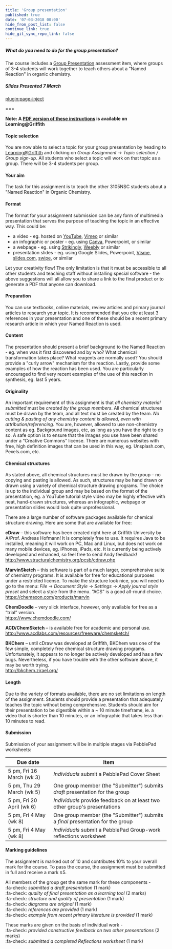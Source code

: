 ```yaml
---
title: 'Group presentation'
published: true
date: '07-03-2018 00:00'
hide_from_post_list: false
continue_link: true
hide_git_sync_repo_link: false
---
```


##### What do you need to do for the group presentation?  
The course includes a [Group Presentation](https://bblearn.griffith.edu.au/bbcswebdav/xid-22775068_1) assessment item, where groups of 3-4 students will work together to teach others about a "Named Reaction" in organic chemistry.

##### Slides Presented 7 March  
[plugin:page-inject](/slides/group-assignment)

===

**Note: A [PDF version of these instructions](https://bblearn.griffith.edu.au/bbcswebdav/xid-22775068_1) is available on Learning@Griffith**

#### Topic selection  
You are now able to select a topic for your group presentation by heading to [Learning@Griffith](https://bblearn.griffith.edu.au/webapps/blackboard/execute/announcement?method=search&context=course_entry&course_id=_64774_1&handle=announcements_entry&mode=view) and clicking on _Group Assignment_ &rarr; _Topic selection / Group sign-up_. All students who select a topic will work on that topic as a group. There will be 3-4 students per group.

#### Your aim  
The task for this assignment is to teach the other 3105NSC students about a "Named Reaction" in Organic Chemistry.  

#### Format  
The format for your assignment submission can be any form of multimedia presentation that serves the purpose of teaching the topic in an effective way. This could be:  

* a video - eg. hosted on [YouTube](https://www.youtube.com/), [Vimeo](https://vimeo.com/home) or similar  
* an infographic or poster - eg. using [Canva](https://www.canva.com/), Powerpoint, or similar  
* a webpage - eg. using [Strikingly](https://www.strikingly.com/), [Weebly](https://www.weebly.com/) or similar  
* presentation slides - eg. using Google Slides, Powerpoint, [Visme](https://www.visme.co/), [slides.com](https://slides.com/), [swipe](https://www.swipe.to/), or similar  

Let your creativity flow! The only limitation is that it must be accessible to all other students and teaching staff without installing special software - the above suggestions will all allow you to share a link to the final product or to generate a PDF that anyone can download.  

#### Preparation  
You can use textbooks, online materials, review articles and primary journal articles to research your topic. It is recommended that you cite at least 3 references in your presentation and one of these should be a recent primary research article in which your Named Reaction is used.  

#### Content  
The presentation should present a brief background to the Named Reaction - eg. when was it first discovered and by who? What chemical transformation takes place? What reagents are normally used? You should provide a "curly arrow" mechanism for the reaction. Lastly, provide some examples of how the reaction has been used. You are particularly encouraged to find very recent examples of the use of this reaction in synthesis, eg. last 5 years.

#### Originality

An important requirement of this assignment is that *all chemistry material
submitted* must be *created by the group members*. All chemical structures must
be drawn by the team, and all text must be created by the team. *No cutting &
pasting of any chemistry content is allowed, even with attribution/referencing*.
You are, however, allowed to use non-chemistry content as eg. Background images,
etc, as long as you have the right to do so. A safe option is to ensure that the
images you use have been shared under a “Creative Commons” license. There are
numerous websites with free, high definition images that can be used in this
way, eg. Unsplash.com, Pexels.com, etc.

#### Chemical structures

As stated above, all chemical structures must be drawn by the group – no copying
and pasting is allowed. As such, structures may be hand drawn or drawn using a
variety of chemical structure drawing programs. The choice is up to the
individual group and may be based on the format of the presentation, eg. a
YouTube tutorial style video may be highly effective with neat, hand-drawn
structures, whereas an infographic, webpage or presentation slides would look
quite unprofessional.

There are a large number of software packages available for chemical structure
drawing. Here are some that are available for free:

**cDraw** – this software has been created right here at Griffith University by
A/Prof. Andreas Hofmann! It is completely free to use. It requires Java to be
installed, meaning it will work on PC, Mac and Linux, but does not work on many
mobile devices, eg. iPhones, iPads, etc. It is currently being actively
developed and enhanced, so feel free to send Andy feedback!  
<http://www.structuralchemistry.org/pcsb/cdraw.php>

**MarvinSketch** – this software is part of a much larger, comprehensive suite
of chemistry programs. It is available for free for educational purposes under a
restricted license. To make the structure look nice, you will need to go to the
menu: *File* → *Document Style* → *Settings* → *Apply journal style preset* and
select a style from the menu. “ACS” is a good all-round choice.  
<https://chemaxon.com/products/marvin>

**ChemDoodle** – very slick interface, however, only available for free as a
“trial” version.  
<https://www.chemdoodle.com/>

**ACD/ChemSketch** – is available free for academic and personal use.  
<http://www.acdlabs.com/resources/freeware/chemsketch/>

**BKChem** – until cDraw was developed at Griffith, BKChem was one of the few
simple, completely free chemical structure drawing programs. Unfortunately, it
appears to no longer be actively developed and has a few bugs. Nevertheless, if
you have trouble with the other software above, it may be worth trying.  
<http://bkchem.zirael.org/>

#### Length  
Due to the variety of formats available, there are no set limitations on length of the assignment. Students should provide a presentation that adequately teaches the topic without being comprehensive. Students should aim for their presentation to be digestible within a ~ 10 minute timeframe, ie. a video that is shorter than 10 minutes, or an infographic that takes less than 10 minutes to read.  

#### Submission  
Submission of your assignment will be in multiple stages via PebblePad worksheets:

| Due date | Item |
| -------- | ---- |
| 5 pm, Fri 16 March (wk 3) | _Individuals_ submit a PebblePad Cover Sheet |
| 5 pm, Thu 29 March (wk 5) | One group member (the "Submitter") submits *draft* presentation for the group |
| 5 pm, Fri 20 April (wk 6) | _Individuals_ provide feedback on at least two other group's presentations |
| 5 pm, Fri 4 May (wk 8) | One group member (the "Submitter") submits a *final* presentation for the group |
| 5 pm, Fri 4 May (wk 8) | _Individuals_ submit a PebblePad Group-work reflections worksheet |


#### Marking guidelines  
The assignment is marked out of 10 and contributes 10% to your overall mark for the course. To pass the course, the assignment must be submitted in full and receive a mark &ge;5.  

All members of the group get the same mark for these components -  
:fa-check: _submitted a draft presentation_ (1 mark)  
:fa-check: _quality of final presentation as a learning tool_ (2 marks)  
:fa-check: _structure and quality of presentation_ (1 mark)  
:fa-check: _diagrams are original_ (1 mark)  
:fa-check: _references are provided_ (1 mark)  
:fa-check: _example from recent primary literature is provided_ (1 mark)  

These marks are given on the basis of individual work -  
:fa-check: _provided constructive feedback on two other presentations_ (2 marks)  
:fa-check: _submitted a completed Reflections worksheet_ (1 mark)  
